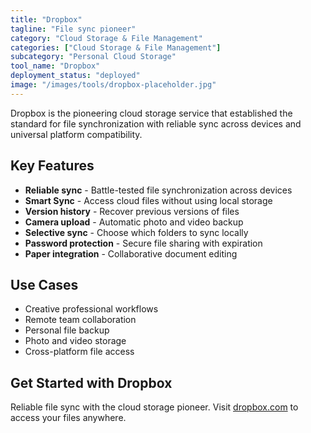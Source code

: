 ```yaml
---
title: "Dropbox"
tagline: "File sync pioneer"
category: "Cloud Storage & File Management"
categories: ["Cloud Storage & File Management"]
subcategory: "Personal Cloud Storage"
tool_name: "Dropbox"
deployment_status: "deployed"
image: "/images/tools/dropbox-placeholder.jpg"
---
```

Dropbox is the pioneering cloud storage service that established the standard for file synchronization with reliable sync across devices and universal platform compatibility.

## Key Features

- **Reliable sync** - Battle-tested file synchronization across devices
- **Smart Sync** - Access cloud files without using local storage
- **Version history** - Recover previous versions of files
- **Camera upload** - Automatic photo and video backup
- **Selective sync** - Choose which folders to sync locally
- **Password protection** - Secure file sharing with expiration
- **Paper integration** - Collaborative document editing

## Use Cases

- Creative professional workflows
- Remote team collaboration
- Personal file backup
- Photo and video storage
- Cross-platform file access

## Get Started with Dropbox

Reliable file sync with the cloud storage pioneer. Visit [dropbox.com](https://www.dropbox.com) to access your files anywhere.